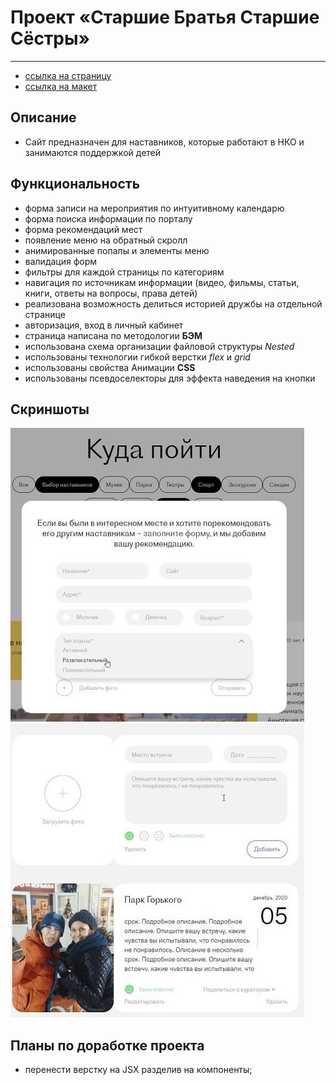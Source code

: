 # Проект «Старшие Братья Старшие Сёстры»

---

- [ссылка на страницу](https://nikolaymishaev.github.io/BBBS/index.html)
- [ссылка на макет](https://www.figma.com/file/11gCLSDOYlvkbuI3FU36Up/BBBS-for-students?node-id=0%3A1)

## Описание

- Сайт предназначен для наставников, которые работают в НКО и занимаются поддержкой детей

## Функциональность

- форма записи на мероприятия по интуитивному календарю
- форма поиска информации по порталу
- форма рекомендаций мест
- появление меню на обратный скролл
- анимированные попапы и элементы меню
- валидация форм
- фильтры для каждой страницы по категориям
- навигация по источникам информации (видео, фильмы, статьи, книги, ответы на вопросы, права детей)
- реализована возможность делиться историей дружбы на отдельной странице
- авторизация, вход в личный кабинет
- страница написана по методологии __БЭМ__
- использована схема организации файловой структуры _Nested_
- использованы технологии гибкой верстки _flex_ и _grid_
- использованы свойства Анимации __CSS__
- использованы псевдоселекторы для эффекта наведения на кнопки

## Скриншоты
![Форма станицы Куда пойти](https://github.com/NikolayMishaev/BBBS/raw/main/images/readme/places.jpg)
![Форма станицы Куда пойти](https://github.com/NikolayMishaev/BBBS/raw/main/images/readme/account.jpg)

## Планы по доработке проекта
- перенести верстку на JSX разделив на компоненты;
